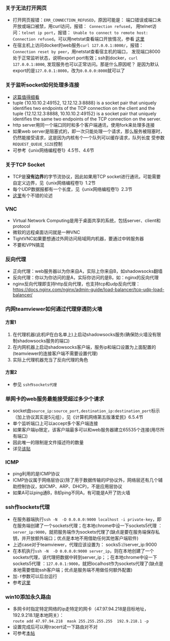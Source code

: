 ### 关于无法打开网页
* 打开网页报错：`ERR_CONNECTION_REFUSED`，原因可能是： 端口错误或端口未开放或端口被禁，用curl访问，报错：` Connection refused`，
用telnet访问：`telnet ip port`，报错：` Unable to connect to remote host: Connection refused`。可以用netstat查看端口开放情况，参看
[这里](https://serverfault.com/a/725263/267349)
* 在宿主机上访问docker的web服务`curl 127.0.0.1:8000/`，报错：`Connection reset by peer`，用netstat查看宿主机的端口，
发现端口8000处于正常监听状态，说明export port有效；ssh到docker，`curl 127.0.0.1:8000`, 发现服务也可以正常访问。那是什么原因呢？
是因为默认export的是`127.0.0.1:8000`，改为`0.0.0.0:8000`就可以了

### 关于监听socket如何处理多连接
* [这篇值得细看](https://ruslanspivak.com/lsbaws-part3/)
* tuple {10.10.10.2:49152, 12.12.12.3:8888} is a socket pair that uniquely identifies two endpoints of the TCP 
connection on the client and the tuple {12.12.12.3:8888, 10.10.10.2:49152} is a socket pair that uniquely identifies 
the same two endpoints of the TCP connection on the server.
* http server用同一个端口同时和多个客户端通讯，使用fork来处理多连接
* 如果web server是阻塞式的，即一次只能处理一个请求，那么服务被阻塞时，仍然能接受请求，这是因为内核有个一个队列可以缓存请求，队列长度
受参数`REQUEST_QUEUE_SIZE`控制
* 可参考《unix网络编程卷1》4.5节、4.6节

### 关于TCP Socket
* TCP是**没有边界**的字节流协议，因此如果用TCP socket进行通讯，可能需要自定义边界，见《unix网络编程卷1》1.2节
* 每个UDP数据报都有一个长度，见《unix网络编程卷1》2.3节
* [这里](https://stackoverflow.com/a/2862176/2272451)有个不错的论述

### VNC
*  Virtual Network Computing是用于桌面共享的系统，包括server、client和protocol
*  微软的远程桌面访问就是一种VNC
*  TightVNC如果要想通过外网访问局域网内机器，要通过中转服务器
*  不要和VPN搞混

### 反向代理
* 正向代理：web服务器以为你来自A，实际上你来自B，如shadowsocks翻墙
* 反向代理：你以为你访问的是A，实际你访问的是B，如：nginx的反向代理
* nginx反向代理即支持http反向代理，也支持tcp和udp反向代理：https://docs.nginx.com/nginx/admin-guide/load-balancer/tcp-udp-load-balancer/

 ### 内网teamviewer如何通过代理穿透防火墙
 #### 方案1
 1. 在代理机器(此机IP在白名单上)上启动shadowsocks服务(确保防火墙没有限制shadowsocks服务的端口)
 2. 在内网机器上启动shadowsocks客户端，服务ip和端口设置为上面配置的(teamviewer的连接客户端不需要设置代理)
 3. 实际上代理机器充当了反向代理的角色
 
 #### 方案2
 * 参见 `ssh作sockets代理`
 
 ### 单网卡的web服务最能接受超过多少个请求
 * socket由`source_ip:source_port,destination_ip:destination_port`标示（加上协议其实是5元组），见《计算机网络第五版潘爱民》6.5.4节
 * 单个监听端口上可以accept多个客户端连接
 * 如果客户端ip限定，该客户端最多可以和web服务器建立65535个连接(用尽所有端口)
 * 因此唯一的限制是文件描述符的数量
 * 详见[该贴](https://stackoverflow.com/a/2332756/2272451)
 
 ### ICMP
 * ping利用的是ICMP协议
 * ICMP协议属于网络层协议(除了用于数据传输的IP协议外，网络层还有几个辅助控制协议，如ICMP、ARP、DHCP)，不是应用层协议
 * 如果A可以ping通B，B却ping不同A，有可能是A开了防火墙
 
 ### ssh作sockets代理
 * 在服务器端执行`ssh -N  -D 0.0.0.0:9000 localhost -i private-key`，即在服务端创建了一个sockets代理；在本地chrome中设一下sockets5代理
 ：`server_ip:9000`，就把服务端作为sockets代理了(缺点是要在服务端保存私钥，并开放额外端口；优点是本地不用借助任何其他客户端软件)
 * 上述case对于teamviewer，代理应该设置为： socks5://server_ip:9000
 * 在本机执行`ssh -N  -D 0.0.0.0:9000 server_ip`，则在本地创建了一个sockets代理，该代理把数据中转到server_ip；；在本地chrome中设一下sockets5代理
 ：`127.0.0.1:9000`，就把localhost作为sockets代理了(缺点是本地需要借助ssh客户端；优点是服务端不用做任何额外配置)
 * 加`-f`参数可以后台运行
 * 参考[这里](https://catonmat.net/linux-socks5-proxy)
 
### win10添加永久路由
* 多网卡时指定特定网络的ip走特定的网卡（47.97.94.218是目标地址，192.9.218.1是本地网关）：   
    `route add 47.97.94.218  mask 255.255.255.255  192.9.218.1 -p`
* 设置完成后可以用tracert试一下路由对不对
* 可参考[本帖](https://www.cnblogs.com/lightnear/archive/2013/02/03/2890835.html)
 